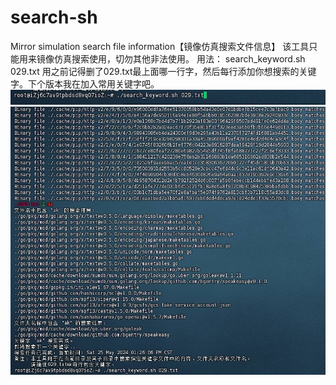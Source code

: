 # search-sh
Mirror simulation search file information【镜像仿真搜索文件信息】
该工具只能用来镜像仿真搜索使用，切勿其他非法使用。
用法： search_keyword.sh 029.txt
用之前记得删了029.txt最上面哪一行字，然后每行添加你想搜索的关键字。下个版本我在加入常用关键字吧。
<img src="https://github.com/by-029/search-sh/blob/main/%E5%BE%AE%E4%BF%A1%E6%88%AA%E5%9B%BE_20240525133537.png" width="650px">
<img src="https://github.com/by-029/search-sh/blob/main/22.png" width="650px">
